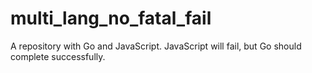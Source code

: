 multi_lang_no_fatal_fail
========================

A repository with Go and JavaScript. JavaScript will fail, but Go should complete successfully.
